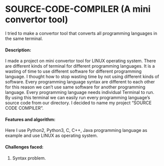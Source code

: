 # SOURCE-CODE-COMPILER (A mini convertor tool)
I tried to make a convertor tool that converts all programming languages in the same terminal. 


#### Description:
I made a project on mini convertor tool for LINUX operating system. There are different kinds of terminal for different programming languages. It is a wasting of time to use different software for different programming language. I thought how to stop wasting time by not using different kinds of software. Every programming language syntax are different to each other for this reason we can’t use same software for another programming language. Every programming language needs individual Terminal to run.  
By using this terminal we can easily run every programming language’s source code from our directory. I decided to name my project “SOURCE CODE COMPILER”.


#### Features and algorithm:
Here I use Python2, Python3, C, C++, Java programming language as example and use LINUX as operating system.

#### Challenges faced: 
1)	Syntax problem. 
